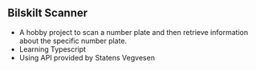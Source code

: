 ## Bilskilt Scanner 

- A hobby project to scan a number plate and then retrieve information about the specific number plate. 
- Learning Typescript
- Using API provided by Statens Vegvesen
